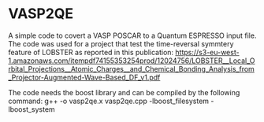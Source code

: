# VASP2QE
A simple code to covert a VASP POSCAR to a Quantum ESPRESSO input file.
The code was used for a project that test the time-reversal symmtery feature of LOBSTER as reported in this publication:
https://s3-eu-west-1.amazonaws.com/itempdf74155353254prod/12024756/LOBSTER__Local_Orbital_Projections__Atomic_Charges__and_Chemical_Bonding_Analysis_from_Projector-Augmented-Wave-Based_DF_v1.pdf

The code needs the boost library and can be compiled by the following command:
g++ -o vasp2qe.x vasp2qe.cpp -lboost_filesystem  -lboost_system
